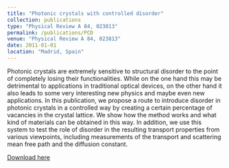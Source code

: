 ```yaml
---
title: "Photonic crystals with controlled disorder"
collection: publications
type: "Physical Review A 84, 023813"
permalink: /publications/PCD 
venue: "Physical Review A 84, 023813"
date: 2011-01-01
location: "Madrid, Spain"
---
```




Photonic crystals are extremely sensitive to structural disorder to the point of completely losing their functionalities. 
While on the one hand this may be detrimental to applications in traditional optical devices, on the other hand it also 
leads to some very interesting new physics and maybe even new applications. In this publication, we propose a route to 
introduce disorder in photonic crystals in a controlled way by creating a certain percentage of vacancies in the crystal 
lattice. We show how the method works and what kind of materials can be obtained in this way. In addition, we use this 
system to test the role of disorder in the resulting transport properties from various viewpoints, including measurements 
of the transport and scattering mean free path and the diffusion constant.

[Download here](https://pdgarfer.github.io/files/PCD.pdf)




